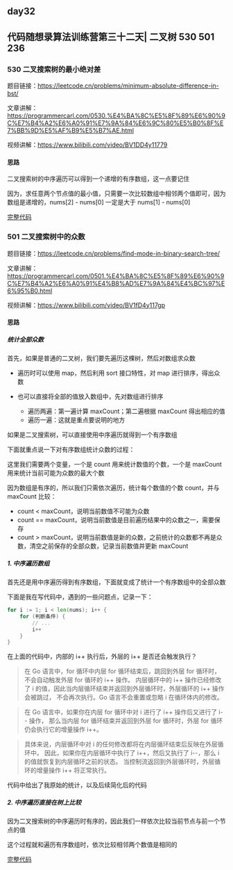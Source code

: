 ## day32

## 代码随想录算法训练营第三十二天| 二叉树 530 501 236

### 530 二叉搜索树的最小绝对差

题目链接：https://leetcode.cn/problems/minimum-absolute-difference-in-bst/

文章讲解：https://programmercarl.com/0530.%E4%BA%8C%E5%8F%89%E6%90%9C%E7%B4%A2%E6%A0%91%E7%9A%84%E6%9C%80%E5%B0%8F%E7%BB%9D%E5%AF%B9%E5%B7%AE.html

视频讲解：https://www.bilibili.com/video/BV1DD4y11779

#### 思路
二叉搜索树的中序遍历可以得到一个递增的有序数组，这一点要记住

因为，求任意两个节点值的最小值，只需要一次比较数组中相邻两个值即可，因为数组是递增的，nums[2] - nums[0] 一定是大于 nums[1] - nums[0]

[完整代码](https://github.com/hd2yao/leetcode/tree/master/training/day32/0530_minimum_absolute_difference_in_bst.go)

### 501 二叉搜索树中的众数

题目链接：https://leetcode.cn/problems/find-mode-in-binary-search-tree/

文章讲解：https://programmercarl.com/0501.%E4%BA%8C%E5%8F%89%E6%90%9C%E7%B4%A2%E6%A0%91%E4%B8%AD%E7%9A%84%E4%BC%97%E6%95%B0.html

视频讲解：https://www.bilibili.com/video/BV1fD4y117gp

#### 思路

##### 统计全部众数
首先，如果是普通的二叉树，我们要先遍历这棵树，然后对数组求众数

- 遍历时可以使用 map，然后利用 sort 接口特性，对 map 进行排序，得出众数

- 也可以直接将全部的值放入数组中，先对数组进行排序
    
  - 遍历两遍：第一遍计算 maxCount；第二遍根据 maxCount 得出相应的值
  - 遍历一遍：这就是重点要说明的地方

如果是二叉搜索树，可以直接使用中序遍历就得到一个有序数组

下面就重点说一下对有序数组统计众数的过程：

这里我们需要两个变量，一个是 count 用来统计数值的个数，一个是 maxCount 用来统计当前可能为众数的最大个数

因为数组是有序的，所以我们只需依次遍历，统计每个数值的个数 count，并与 maxCount 比较：

- count < maxCount，说明当前数值不可能为众数
- count == maxCount，说明当前数值是目前遍历结果中的众数之一，需要保存
- count > maxCount，说明当前数值是新的众数，之前统计的众数都不再是众数，清空之前保存的全部众数，记录当前数值并更新 maxCount

##### 1. 中序遍历数组
首先还是用中序遍历得到有序数组，下面就变成了统计一个有序数组中的全部众数

下面是我在写代码中，遇到的一些问题点，记录一下：

```go
for i := 1; i < len(nums); i++ {
    for (判断条件) {
        // ...
        i++
    }
}
```

在上面的代码中，内部的 i++ 执行后，外层的 i++ 是否还会触发执行？

> 在 Go 语言中，for 循环中内层 for 循环结束后，跳回到外层 for 循环时，不会自动触发外层 for 循环的 i++ 操作。
> 内层循环中的 i++ 操作已经修改了 i 的值，因此当内层循环结束并返回到外层循环时，外层循环的 i++ 操作会被跳过，
> 不会再次执行。Go 语言不会重置或忽略 i 在循环体内的修改。

> 在 Go 语言中，如果你在内层 for 循环中对 i 进行了 i++ 操作后又进行了 i-- 操作，
那么当内层 for 循环结束并返回到外层 for 循环时，外层 for 循环仍会执行它的增量操作 i++。

> 具体来说，内层循环中对 i 的任何修改都将在内层循环结束后反映在外层循环中。
因此，如果你在内层循环中执行了 i++，然后又执行了 i--，那么 i 的值就恢复到内层循环之前的状态。
当控制流返回到外层循环时，外层循环的增量操作 i++ 将正常执行。

代码中给出了我原始的统计，以及后续简化后的代码

##### 2. 中序遍历直接在树上比较
因为二叉搜索树的中序遍历时有序的，因此我们一样依次比较当前节点与前一个节点的值

这个过程就和遍历有序数组时，依次比较相邻两个数值是相同的

[完整代码](https://github.com/hd2yao/leetcode/tree/master/training/day32/0501_find_mode_in_binary_search_tree.go)
